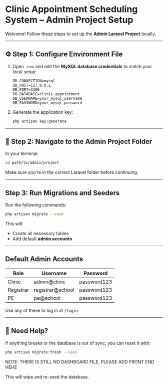 # Clinic Appointment Scheduling System – Admin Project Setup

Welcome! Follow these steps to set up the **Admin Laravel Project** locally.

---

## ⚙️ Step 1: Configure Environment File


1. Open `.env` and edit the **MySQL database credentials** to match your local setup:

   ```env
   DB_CONNECTION=mysql
   DB_HOST=127.0.0.1
   DB_PORT=3306
   DB_DATABASE=clinic_appointment
   DB_USERNAME=your_mysql_username
   DB_PASSWORD=your_mysql_password
   ```

2. Generate the application key:
   ```bash
   php artisan key:generate
   ```

---

## 📁 Step 2: Navigate to the Admin Project Folder

In your terminal:

```bash
cd path/to/admin/project
```

Make sure you're in the correct Laravel folder before continuing.

---

## Step 3: Run Migrations and Seeders

Run the following commands:

```bash
php artisan migrate --seed
```

This will:
- Create all necessary tables
- Add default **admin accounts**

---

## Default Admin Accounts

| Role      | Username               | Password     |
|-----------|------------------------|--------------|
| Clinic    | admin@clinic           | password123  |
| Registrar | registrar@school       | password123  |
| PE        | pe@school              | password123  |

Use any of these to log in at `/login`.

---

## 🧪 Need Help?

If anything breaks or the database is out of sync, you can reset it with:

```bash
php artisan migrate:fresh --seed
```
NOTE: THERE IS STILL NO DASHBOARD FILE. PLEASE ADD FRONT END HEHE

This will wipe and re-seed the database.



